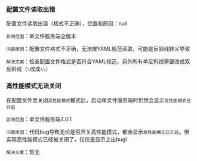 ### 配置文件读取出错

配置文件读取出错（格式不正确），位置和原因：null

`影响范围`：单文件服务端全版本

`问题原因`：配置文件格式不正确，无法按YAML规范读取，可能是反斜线转义导致

`解决方案`：检查配置文件格式是否符合YAML规范，另外所有单反斜线需要改成双反斜线（`\`改成`\\`）

### 高性能模式无法关闭

在配置文件里关闭`高性能模式`模式后，启动单文件服务端时仍然会显示`高性能模式已开启`

`影响范围`：单文件服务端4.0.1

`问题原因`：代码bug导致无论是否开关高性能模式，都会显示`高性能模式已开启`。但实际高性能模式已经被关闭了，仅仅是显示上出bugl

`解决方案`：暂无